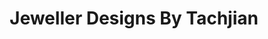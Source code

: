 ---
title: "Jeweller Designs By Tachjian"
url: /niagara-falls/jeweller-designs-by-tachjian/
shop: Schmuck
---